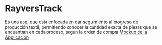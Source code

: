 # RayversTrack
Es una app, que esta enfocada en dar seguimiento al progreso de producción textil, permitiendo conocer la cantidad exacta de piezas que se encuantran en cada proceso, segun la orden de compra
[Mockup de la Applicación](https://www.canva.com/design/DAGOaPTg068/JyePgMymNBt4PICCJxxpFA/edit?utm_content=DAGOaPTg068&utm_campaign=designshare&utm_medium=link2&utm_source=sharebutton)
